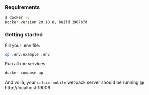 ### Requirements

```sh
$ docker -v
Docker version 20.10.8, build 3967b7d
```

### Getting started

Fill your .env file:

```sh
cp .env.example .env
```

Run all the services:

```sh
docker compose up
```

And voilà, your `calico-mobile` webpack server should be running @ http://localhost:19006
